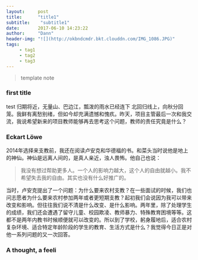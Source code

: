 ```yaml
---
layout:     post
title:      "title1"
subtitle:    "subtitle1"
date:       2017-06-10 14:23:22
author:     "Dann"
header-img: "![](http://okbndcmdr.bkt.clouddn.com/IMG_1086.JPG)"
tags:
     - tag1
     - tag2
     - tag3
---
```


> template note

### first title

test
归期将近，无量山、巴边江，瓢泼的雨水已经连下  北回归线上，向秋分回笼。我鲜有离愁别绪，但如今却充满遗憾和愧疚。昨天，项目主管最后一次和我交流，我说希望新来的项目教师能够再去思考这个问题，教师的责任究竟是什么？

### Eckart Löwe
2014年选择来支教前，我还在阅读卢安克和华德福的书。和菜头当时说他是地上的神仙。神仙是远离人间的，是真人亲近，浊人畏怖。他自己也说：

> 我没有想过帮助更多人。一个人的影响力越大，这个人的自由就越小。我不希望失去我的自由。其实也没有什么好推广的。

当时，卢安克提出了一个问题：为什么要来农村支教？在一些面试的时候，我们也问志愿者为什么要来农村参加两年或者更短期支教？起初我们会说因为我可以带来改变和影响。但往往我们说不清是什么改变、是什么影响。两年里，除了处理学生的成绩，我们还会遭遇了留守儿童、校园欺凌、教师暴力、特殊教育困境等等。这都不是两年内教书时候顺便就可以改变的。所以到了学校，躬身履地后，适合农村复杂环境、适合特定年龄阶段的学生的教育、生活方式是什么？我觉得今日正是对他一系列问题的又一次回答。


###  A thought, a feeli


